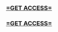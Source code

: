 <h3><strong><a href="https://www.google.com/url?q=https%3A%2F%2Fappbitly.com%2FYXfxb">=GET ACCESS=</a></strong></h3>

<h3><strong><a href="https://www.google.com/url?q=https%3A%2F%2Fappbitly.com%2FYXfxb">=GET ACCESS=</a></strong></h3>
